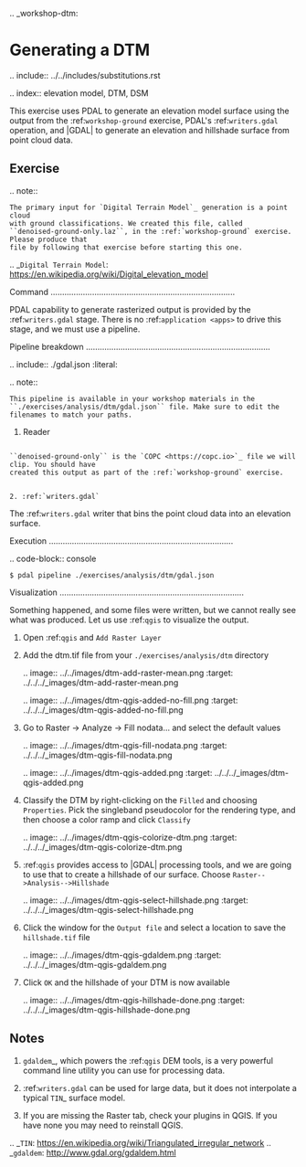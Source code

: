 .. _workshop-dtm:

Generating a DTM
================================================================================

.. include:: ../../includes/substitutions.rst

.. index:: elevation model, DTM, DSM

This exercise uses PDAL to generate an elevation model surface using the
output from the :ref:`workshop-ground` exercise, PDAL's :ref:`writers.gdal`
operation, and |GDAL| to generate an elevation and hillshade surface from
point cloud data.


Exercise
--------------------------------------------------------------------------------

.. note::

    The primary input for `Digital Terrain Model`_ generation is a point cloud
    with ground classifications. We created this file, called
    ``denoised-ground-only.laz``, in the :ref:`workshop-ground` exercise. Please produce that
    file by following that exercise before starting this one.

.. _`Digital Terrain Model`: https://en.wikipedia.org/wiki/Digital_elevation_model

Command
................................................................................

PDAL capability to generate rasterized output is provided by the :ref:`writers.gdal` stage. 
There is no :ref:`application <apps>` to drive this stage, and we must use a pipeline.

Pipeline breakdown
................................................................................


.. include:: ./gdal.json
    :literal:

.. note::

    This pipeline is available in your workshop materials in the
    ``./exercises/analysis/dtm/gdal.json`` file. Make sure to edit the
    filenames to match your paths.


1. Reader
~~~~~~~~~~~~~~~~~~~~~~~~~~~~~~~~~~~~~~~~~~~~~~~~~~~~~~~~~~~~~~~~~~~~~~~~~~~~~~~~

``denoised-ground-only`` is the `COPC <https://copc.io>`_ file we will clip. You should have
created this output as part of the :ref:`workshop-ground` exercise.


2. :ref:`writers.gdal`
~~~~~~~~~~~~~~~~~~~~~~~~~~~~~~~~~~~~~~~~~~~~~~~~~~~~~~~~~~~~~~~~~~~~~~~~~~~~~~~~

The :ref:`writers.gdal` writer that bins the point cloud data into an elevation
surface.

Execution
................................................................................

.. code-block:: console

    $ pdal pipeline ./exercises/analysis/dtm/gdal.json

Visualization
................................................................................

Something happened, and some files were written, but we cannot really
see what was produced. Let us use :ref:`qgis` to visualize the output.

1. Open :ref:`qgis` and `Add Raster Layer`


2. Add the dtm.tif file from your ``./exercises/analysis/dtm``
   directory

    .. image:: ../../images/dtm-add-raster-mean.png
        :target: ../../../_images/dtm-add-raster-mean.png

    .. image:: ../../images/dtm-qgis-added-no-fill.png
        :target: ../../../_images/dtm-qgis-added-no-fill.png

3. Go to Raster -> Analyze -> Fill nodata... and select the default values

    .. image:: ../../images/dtm-qgis-fill-nodata.png
        :target: ../../../_images/dtm-qgis-fill-nodata.png

    .. image:: ../../images/dtm-qgis-added.png
        :target: ../../../_images/dtm-qgis-added.png

4. Classify the DTM by right-clicking on the `Filled` and choosing
   `Properties`. Pick the singleband pseudocolor for the rendering type, and then
   choose a color ramp and click `Classify`

    .. image:: ../../images/dtm-qgis-colorize-dtm.png
        :target: ../../../_images/dtm-qgis-colorize-dtm.png


5. :ref:`qgis` provides access to |GDAL| processing tools, and we
   are going to use that to create a hillshade of our surface.
   Choose `Raster-->Analysis-->Hillshade`

    .. image:: ../../images/dtm-qgis-select-hillshade.png
        :target: ../../../_images/dtm-qgis-select-hillshade.png

6. Click the window for the `Output file` and select a location
   to save the ``hillshade.tif`` file

    .. image:: ../../images/dtm-qgis-gdaldem.png
        :target: ../../../_images/dtm-qgis-gdaldem.png


7. Click `OK` and the hillshade of your DTM is now available

    .. image:: ../../images/dtm-qgis-hillshade-done.png
        :target: ../../../_images/dtm-qgis-hillshade-done.png

Notes
--------------------------------------------------------------------------------

1. `gdaldem`_, which powers the :ref:`qgis` DEM tools, is a very powerful
   command line utility you can use for processing data.

2. :ref:`writers.gdal` can be used for large data, but it does not interpolate
   a typical `TIN`_ surface model.
   
3. If you are missing the Raster tab, check your plugins in QGIS. If you have none
    you may need to reinstall QGIS.

.. _`TIN`: https://en.wikipedia.org/wiki/Triangulated_irregular_network
.. _`gdaldem`: http://www.gdal.org/gdaldem.html
